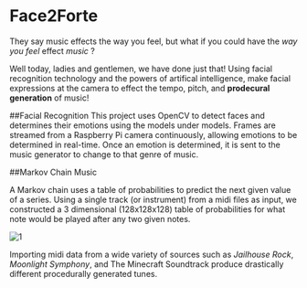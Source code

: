 # Face2Forte
They say music effects the way you feel, but what if you could have the *way you feel* effect *music* ?

Well today, ladies and gentlemen, we have done just that! Using facial recognition technology and the powers of artifical intelligence, make facial expressions at the camera to effect the tempo, pitch, and **prodecural generation** of music!

##Facial Recognition
This project uses OpenCV to detect faces and determines their emotions using the models under models. Frames are streamed from a Raspberry Pi camera continuously, allowing emotions to be determined in real-time. Once an emotion is determined, it is sent to the music generator to change to that genre of music.


##Markov Chain Music

A Markov chain uses a table of probabilities to predict the next given value of a series. Using a single track (or instrument) from a midi files as input, we constructed a 3 dimensional (128x128x128) table of probabilities for what note would be played after any two given notes.

![1](https://ds055uzetaobb.cloudfront.net/image_optimizer/a844ba53e344607170c4e2ec91e35a59e681c92f.png "Logo Title Text 1")

Importing midi data from a wide variety of sources such as *Jailhouse Rock*, *Moonlight Symphony*, and The Minecraft Soundtrack produce drastically different procedurally generated tunes.
